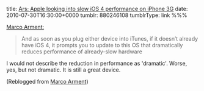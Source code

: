 title: [Ars: Apple looking into slow iOS 4 performance on iPhone 3G](http://arstechnica.com/apple/news/2010/07/apple-looking-into-slow-ios-4-performance-on-iphone-3g.ars)
date: 2010-07-30T16:30:00+0000
tumblr: 880246108
tumblrType: link
%%%

[Marco Arment:](http://www.marco.org/879845121)

> And as soon as you plug either device into iTunes, if it doesn’t already have iOS 4, it prompts you to update to this OS that dramatically reduces performance of already-slow hardware

I would not describe the reduction in performance as 'dramatic'. Worse, yes, but not dramatic. It is still a great device. 

(Reblogged from [Marco Arment](https://www.tumblr.com/blog/view/marco/879845121))
